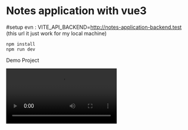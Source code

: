 # Notes application with vue3

#setup
    evn : VITE_API_BACKEND=http://notes-application-backend.test (this url it just work for my local machine)
    
    npm install
    npm run dev

Demo Project

<video controls src="/public/video_demo.mp4" title="Title"></video>
